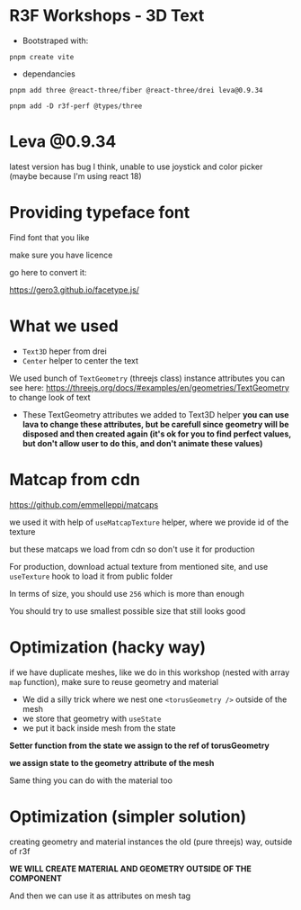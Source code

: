 # R3F Workshops - 3D Text

- Bootstraped with:

```
pnpm create vite
```

- dependancies

```
pnpm add three @react-three/fiber @react-three/drei leva@0.9.34
```

```
pnpm add -D r3f-perf @types/three
```

# Leva @0.9.34

latest version has bug I think, unable to use joystick and color picker (maybe because I'm using react 18)

# Providing typeface font

Find font that you like

make sure you have licence

go here to convert it:

<https://gero3.github.io/facetype.js/>

# What we used

- `Text3D` heper from drei
- `Center` helper to center the text

We used bunch of `TextGeometry` (threejs class) instance attributes you can see here: <https://threejs.org/docs/#examples/en/geometries/TextGeometry> to change look of text

- These TextGeometry attributes we added to Text3D helper
  **you can use lava to change these attributes, but be carefull since geometry will be disposed and then created again (it's ok for you to find perfect values, but don't allow user to do this, and don't animate these values)**

# Matcap from cdn

<https://github.com/emmelleppi/matcaps>

we used it with help of `useMatcapTexture` helper, where we provide id of the texture

but these matcaps we load from cdn so don't use it for production

For production, download actual texture from mentioned site, and use `useTexture` hook to load it from public folder

In terms of size, you should use `256` which is more than enough

You should try to use smallest possible size that still looks good

# Optimization (hacky way)

if we have duplicate meshes, like we do in this workshop (nested with array `map` function), make sure to reuse geometry and material

- We did a silly trick where we nest one `<torusGeometry />` outside of the mesh
- we store that geometry with `useState`
- we put it back inside mesh from the state

**Setter function from the state we assign to the ref of torusGeometry**

**we assign state to the geometry attribute of the mesh**

Same thing you can do with the material too

# Optimization (simpler solution)

creating geometry and material instances the old (pure threejs) way, outside of r3f

**WE WILL CREATE MATERIAL AND GEOMETRY OUTSIDE OF THE COMPONENT**

And then we can use it as attributes on mesh tag
